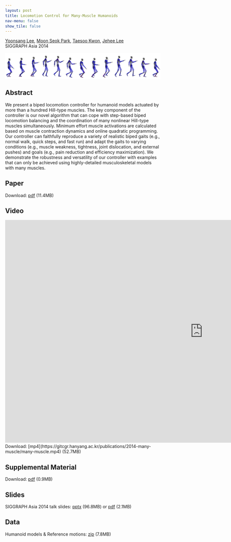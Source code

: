 ```yaml
---
layout: post
title: Locomotion Control for Many-Muscle Humanoids
nav-menu: false
show_tile: false
---
```


[Yoonsang Lee](../people/yoonsang-lee.html), [Moon Seok Park](https://www.snubh.org/common/layer/drIntroduce.do?sDpCd=OS&sDpCdDtl=OS&sDrSid=1001025&sDrStfNo=65407&sDpTp=), [Taesoo Kwon](http://calab.hanyang.ac.kr/cgi-bin/home.cgi?node=Taesoo), [Jehee Lee](http://mrl.snu.ac.kr/~jehee/)  
SIGGRAPH Asia 2014

![teaser](../assets/publications/2014-many-muscle/many-muscle.png)  

## Abstract
We present a biped locomotion controller for humanoid models actuated by more than a hundred Hill-type muscles. The key component of the controller is our novel algorithm that can cope with step-based biped locomotion balancing and the coordination of many nonlinear Hill-type muscles simultaneously. Minimum effort muscle activations are calculated based on muscle contraction dynamics and online quadratic programming. Our controller can faithfully reproduce a variety of realistic biped gaits (e.g., normal walk, quick steps, and fast run) and adapt the gaits to varying conditions (e.g., muscle weakness, tightness, joint dislocation, and external pushes) and goals (e.g., pain reduction and efficiency maximization). We demonstrate the robustness and versatility of our controller with examples that can only be achieved using highly-detailed musculoskeletal models with many muscles. 

## Paper
Download: [pdf](https://gitcgr.hanyang.ac.kr/publications/2014-many-muscle/many-muscle.pdf) (11.4MB)

## Video 
<div id="iframe_container"> <div id="iframe">
<iframe width="1280" height="720" src="https://www.youtube.com/embed/O0zxRbZ_kNM" frameborder="0" allow="accelerometer; autoplay; encrypted-media; gyroscope; picture-in-picture" allowfullscreen></iframe>
</div></div>  
Download: [mp4](https://gitcgr.hanyang.ac.kr/publications/2014-many-muscle/many-muscle.mp4) (52.7MB)

## Supplemental Material 
Download: [pdf](https://gitcgr.hanyang.ac.kr/publications/2014-many-muscle/many-muscle_supp.pdf) (0.9MB)

## Slides
SIGGRAPH Asia 2014 talk slides: [pptx](https://gitcgr.hanyang.ac.kr/publications/2014-many-muscle/many-muscle-slides.pptx) (96.8MB) or [pdf](https://gitcgr.hanyang.ac.kr/publications/2014-many-muscle/many-muscle-slides.pdf) (2.1MB) 

## Data
Humanoid models & Reference motions: [zip](https://gitcgr.hanyang.ac.kr/publications/2014-many-muscle/many-muscle_data.zip) (7.8MB)  
